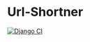 # Url-Shortner
[![Django CI](https://github.com/omkumar01/Url-Shortner/actions/workflows/django.yml/badge.svg?branch=main)](https://github.com/omkumar01/Url-Shortner/actions/workflows/django.yml)
